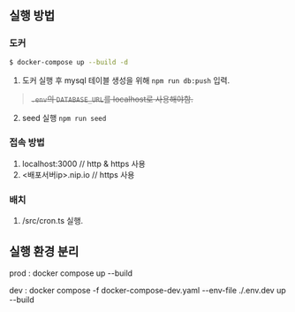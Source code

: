 ## 실행 방법

### 도커

```bash
$ docker-compose up --build -d
```

1. 도커 실행 후 mysql 테이블 생성을 위해 `npm run db:push` 입력.

> ~~`.env`의 `DATABASE_URL`를 localhost로 사용해야함.~~

2. seed 실행 `npm run seed`

### 접속 방법

1. localhost:3000 // http & https 사용
2. <배포서버ip>.nip.io // https 사용


### 배치

1. /src/cron.ts 실행.

## 실행 환경 분리

prod : docker compose up --build

dev : docker compose -f docker-compose-dev.yaml --env-file ./.env.dev up --build